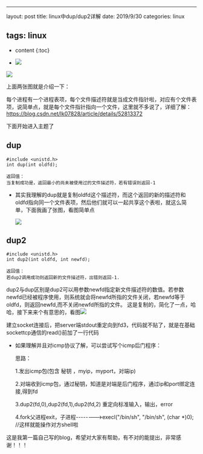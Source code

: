 



---



layout: post
title:  linux中dup/dup2详解
date:   2019/9/30
categories: linux

tags: linux
---

* content
{:toc}
- ![](D:\blog\新建文件夹\dup\file.png)

![](D:\blog\新建文件夹\dup\file-1.png)

上面两张图就是介绍一下：

每个进程有一个进程表项，每个文件描述符就是当成文件指针啦，对应有个文件表项，说简单点，就是每个文件指针指向一个文件，这里就不多说了，详细了解：<https://blog.csdn.net/lk07828/article/details/52813372>

下面开始进入主题了

## dup

```
#include <unistd.h>
int dup(int oldfd);

返回值：
当复制成功是，返回最小的尚未被使用过的文件描述符，若有错误则返回-1
```

- 其实我理解的dup就是复制oldfd这个描述符，而这个返回的新的描述符和oldfd指向同一个文件表项，然后他们就可以一起共享这个表啦，就这么简单，下面我画了张图，看图简单点

  ![](D:\blog\新建文件夹\dup\dup.png)



## dup2

```
#include <unistd.h>
int dup2(int oldfd, int newfd);

返回值： 
若dup2调用成功则返回新的文件描述符，出错则返回-1. 
```

dup2与dup区别是dup2可以用参数newfd指定新文件描述符的数值。若参数newfd已经被程序使用，则系统就会将newfd所指的文件关闭，若newfd等于oldfd，则返回newfd,而不关闭newfd所指的文件。 这是复制的，简化了一点，哈哈，接下来来个有意思的，看图![](D:\blog\新建文件夹\dup\dup2.png)

建立socket连接后，把server端stdout重定向到fd3，代码就不贴了，就是在基础sockettcp通信的read()前加了一行代码

- 如果理解并且对icmp协议了解，可以尝试写个icmp后门程序：

  思路：

  1.发出icmp包(包含 秘钥 ，myip，myport，对端ip)

  2.对端收到icmp包，通过秘钥，知道是对端是后门程序，通过ip和port绑定连接,得到fd

  3.dup2(fd,0),dup2(fd,1),dup2(fd,2)	重定向标准输入，输出，error

  4.fork父进程exit，子进程-------->execl("/bin/sh", "/bin/sh", (char *)0);	//这样就能操作对方shell啦



这是我第一篇自己写的blog，希望对大家有帮助，有不对的能提出，非常感谢！！！

